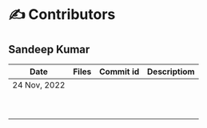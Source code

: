 # ✍️ Contributors
## Sandeep Kumar
|   Date       | Files | Commit id | Descriptiom |
|--------------|-------|-----------|-------------|
| 24 Nov, 2022 |       |           |             |
|              |       |           |             |
|              |       |           |             |
|              |       |           |             |
|              |       |           |             |
|              |       |           |             |
|              |       |           |             |
|              |       |           |             |
|              |       |           |             |
|              |       |           |             |